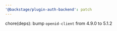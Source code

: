 ```yaml
---
'@backstage/plugin-auth-backend': patch
---
```


chore(deps): bump `openid-client` from 4.9.0 to 5.1.2
